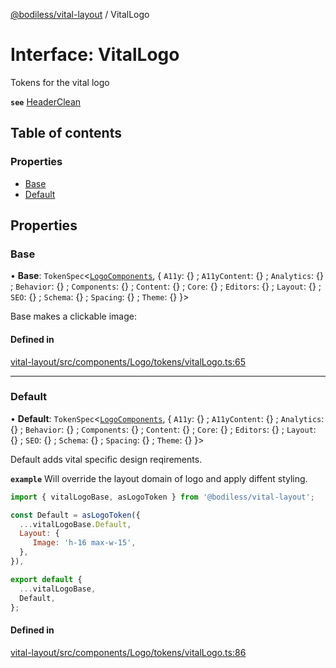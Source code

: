 [@bodiless/vital-layout](../README.md) / VitalLogo

# Interface: VitalLogo

Tokens for the vital logo

**`see`** [HeaderClean](../README.md#headerclean)

## Table of contents

### Properties

- [Base](VitalLogo.md#base)
- [Default](VitalLogo.md#default)

## Properties

### Base

• **Base**: `TokenSpec`<[`LogoComponents`](LogoComponents.md), { `A11y`: {} ; `A11yContent`: {} ; `Analytics`: {} ; `Behavior`: {} ; `Components`: {} ; `Content`: {} ; `Core`: {} ; `Editors`: {} ; `Layout`: {} ; `SEO`: {} ; `Schema`: {} ; `Spacing`: {} ; `Theme`: {}  }\>

Base makes a clickable image:

#### Defined in

[vital-layout/src/components/Logo/tokens/vitalLogo.ts:65](https://github.com/johnsonandjohnson/Bodiless-JS/blob/9dbde5975/packages/vital-layout/src/components/Logo/tokens/vitalLogo.ts#L65)

___

### Default

• **Default**: `TokenSpec`<[`LogoComponents`](LogoComponents.md), { `A11y`: {} ; `A11yContent`: {} ; `Analytics`: {} ; `Behavior`: {} ; `Components`: {} ; `Content`: {} ; `Core`: {} ; `Editors`: {} ; `Layout`: {} ; `SEO`: {} ; `Schema`: {} ; `Spacing`: {} ; `Theme`: {}  }\>

Default adds vital specific design reqirements.

**`example`** Will override the layout domain of logo and apply diffent styling.
```js
import { vitalLogoBase, asLogoToken } from '@bodiless/vital-layout';

const Default = asLogoToken({
  ...vitalLogoBase.Default,
  Layout: {
     Image: 'h-16 max-w-15',
  },
}),

export default {
  ...vitalLogoBase,
  Default,
};
```

#### Defined in

[vital-layout/src/components/Logo/tokens/vitalLogo.ts:86](https://github.com/johnsonandjohnson/Bodiless-JS/blob/9dbde5975/packages/vital-layout/src/components/Logo/tokens/vitalLogo.ts#L86)

